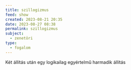 ```yaml
---
title: szillogizmus
feed: show
created: 2023-08-21 20:35
date: 2023-08-27 08:38
permalink: szillogizmus
subject:
  - zenetöri
type:
  - fogalom
---
```


Két állítás után egy logikailag egyértelmű harmadik állítás